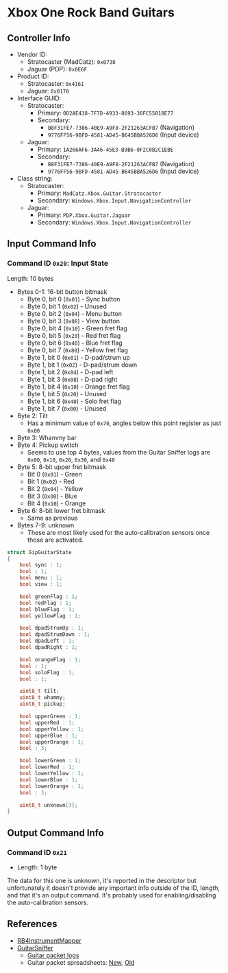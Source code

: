 # Xbox One Rock Band Guitars

## Controller Info

- Vendor ID:
  - Stratocaster (MadCatz): `0x0738`
  - Jaguar (PDP): `0x0E6F`
- Product ID:
  - Stratocaster: `0x4161`
  - Jaguar: `0x0170`
- Interface GUID:
  - Stratocaster:
    - Primary: `0D2AE438-7F7D-4933-8693-30FC55018E77`
    - Secondary:
      - `B8F31FE7-7386-40E9-A9F8-2F21263ACFB7` (Navigation)
      - `9776FF56-9BFD-4581-AD45-B645BBA526D6` (Input device)
  - Jaguar:
    - Primary: `1A266AF6-3A46-45E3-B9B6-0F2C0B2C1EBE`
    - Secondary:
      - `B8F31FE7-7386-40E9-A9F8-2F21263ACFB7` (Navigation)
      - `9776FF56-9BFD-4581-AD45-B645BBA526D6` (Input device)
- Class string:
  - Stratocaster:
    - Primary: `MadCatz.Xbox.Guitar.Stratocaster`
    - Secondary: `Windows.Xbox.Input.NavigationController`
  - Jaguar:
    - Primary: `PDP.Xbox.Guitar.Jaguar`
    - Secondary: `Windows.Xbox.Input.NavigationController`

## Input Command Info

### Command ID `0x20`: Input State

Length: 10 bytes

- Bytes 0-1: 16-bit button bitmask
  - Byte 0, bit 0 (`0x01`) - Sync button
  - Byte 0, bit 1 (`0x02`) - Unused
  - Byte 0, bit 2 (`0x04`) - Menu button
  - Byte 0, bit 3 (`0x08`) - View button
  - Byte 0, bit 4 (`0x10`) - Green fret flag
  - Byte 0, bit 5 (`0x20`) - Red fret flag
  - Byte 0, bit 6 (`0x40`) - Blue fret flag
  - Byte 0, bit 7 (`0x80`) - Yellow fret flag
  - Byte 1, bit 0 (`0x01`) - D-pad/strum up
  - Byte 1, bit 1 (`0x02`) - D-pad/strum down
  - Byte 1, bit 2 (`0x04`) - D-pad left
  - Byte 1, bit 3 (`0x08`) - D-pad right
  - Byte 1, bit 4 (`0x10`) - Orange fret flag
  - Byte 1, bit 5 (`0x20`) - Unused
  - Byte 1, bit 6 (`0x40`) - Solo fret flag
  - Byte 1, bit 7 (`0x80`) - Unused
- Byte 2: Tilt
  - Has a minimum value of `0x70`, angles below this point register as just `0x00`
- Byte 3: Whammy bar
- Byte 4: Pickup switch
  - Seems to use top 4 bytes, values from the Guitar Sniffer logs are `0x00`, `0x10`, `0x20`, `0x30`, and `0x40`
- Byte 5: 8-bit upper fret bitmask
  - Bit 0 (`0x01`) - Green
  - Bit 1 (`0x02`) - Red
  - Bit 2 (`0x04`) - Yellow
  - Bit 3 (`0x08`) - Blue
  - Bit 4 (`0x10`) - Orange
- Byte 6: 8-bit lower fret bitmask
  - Same as previous
- Bytes 7-9: unknown
  - These are most likely used for the auto-calibration sensors once those are activated.

```cpp
struct GipGuitarState
{
    bool sync : 1;
    bool : 1;
    bool menu : 1;
    bool view : 1;

    bool greenFlag : 1;
    bool redFlag : 1;
    bool blueFlag : 1;
    bool yellowFlag : 1;

    bool dpadStrumUp : 1;
    bool dpadStrumDown : 1;
    bool dpadLeft : 1;
    bool dpadRight : 1;

    bool orangeFlag : 1;
    bool : 1;
    bool soloFlag : 1;
    bool : 1;

    uint8_t tilt;
    uint8_t whammy;
    uint8_t pickup;

    bool upperGreen : 1;
    bool upperRed : 1;
    bool upperYellow : 1;
    bool upperBlue : 1;
    bool upperOrange : 1;
    bool : 3;

    bool lowerGreen : 1;
    bool lowerRed : 1;
    bool lowerYellow : 1;
    bool lowerBlue : 1;
    bool lowerOrange : 1;
    bool : 3;

    uint8_t unknown[3];
}
```

## Output Command Info

### Command ID `0x21`

- Length: 1 byte

The data for this one is unknown, it's reported in the descriptor but unfortunately it doesn't provide any important info outside of the ID, length, and that it's an output command. It's probably used for enabling/disabling the auto-calibration sensors.

## References

- [RB4InstrumentMapper](https://github.com/TheNathannator/RB4InstrumentMapper)
- [GuitarSniffer](https://github.com/artman41/guitarsniffer)
  - [Guitar packet logs](https://1drv.ms/f/s!AgQGk0OeTMLwhA-uDO9IQHEHqGhv)
  - Guitar packet spreadsheets: [New](https://docs.google.com/spreadsheets/d/1ITZUvRniGpfS_HV_rBpSwlDdGukc3GC1CeOe7SavQBo/edit?usp=sharing), [Old](https://1drv.ms/x/s!AgQGk0OeTMLwg3GBDXFUC3Erj4Wb)
